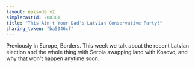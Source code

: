 ```yaml
---
layout: episode_v2
simplecastId: 208301
title: "This Ain't Your Dad's Latvian Conservative Party!"
sharing_token: "ba5046cf"
---
```


Previously in Europe, Borders. This week we talk about the recent Latvian election and the whole thing with Serbia swapping land with Kosovo, and why that won't happen anytime soon.
